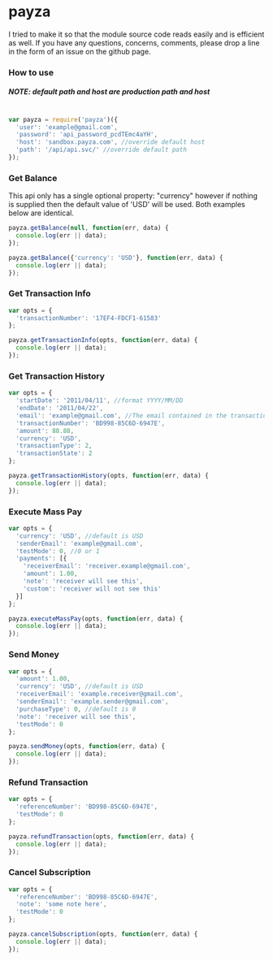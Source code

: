 # payza

I tried to make it so that the module source code reads easily and is efficient as well. If you have any questions, concerns, comments, please drop a line in the form of an issue on the github page.

### How to use
##### NOTE: default path and host are production path and host
# 
```js
var payza = require('payza')({
  'user': 'example@gmail.com',
  'password': 'api_password_pcdTEmc4aYH',
  'host': 'sandbox.payza.com', //override default host
  'path': '/api/api.svc/' //override default path
});
```

### Get Balance
This api only has a single optional property: "currency" however if nothing is supplied then the default value of 'USD' will be used. Both examples below are identical.
```js
payza.getBalance(null, function(err, data) {
  console.log(err || data);
});

payza.getBalance({'currency': 'USD'}, function(err, data) {
  console.log(err || data);
});
```

### Get Transaction Info

```js
var opts = {
  'transactionNumber': '17EF4-FDCF1-61583'
};

payza.getTransactionInfo(opts, function(err, data) {
  console.log(err || data);
});
```

### Get Transaction History

```js
var opts = {
  'startDate': '2011/04/11', //format YYYY/MM/DD
  'endDate': '2011/04/22',
  'email': 'example@gmail.com', //The email contained in the transaction
  'transactionNumber': 'BD998-85C6D-6947E',
  'amount': 88.88,
  'currency': 'USD',
  'transactionType': 2,
  'transactionState': 2
};

payza.getTransactionHistory(opts, function(err, data) {
  console.log(err || data);
});
```

### Execute Mass Pay

```js
var opts = {
  'currency': 'USD', //default is USD
  'senderEmail': 'example@gmail.com',
  'testMode': 0, //0 or 1
  'payments': [{
    'receiverEmail': 'receiver.example@gmail.com',
    'amount': 1.00,
    'note': 'receiver will see this',
    'custom': 'receiver will not see this'
  }]
};

payza.executeMassPay(opts, function(err, data) {
  console.log(err || data);
});
```

### Send Money

```js
var opts = {
  'amount': 1.00,
  'currency': 'USD', //default is USD
  'receiverEmail': 'example.receiver@gmail.com',
  'senderEmail': 'example.sender@gmail.com',
  'purchaseType': 0, //default is 0
  'note': 'receiver will see this',
  'testMode': 0
};

payza.sendMoney(opts, function(err, data) {
  console.log(err || data);
});
```

### Refund Transaction

```js
var opts = {
  'referenceNumber': 'BD998-85C6D-6947E',
  'testMode': 0
};

payza.refundTransaction(opts, function(err, data) {
  console.log(err || data);
});
```

### Cancel Subscription
```js
var opts = {
  'referenceNumber': 'BD998-85C6D-6947E',
  'note': 'some note here',
  'testMode': 0
};

payza.cancelSubscription(opts, function(err, data) {
  console.log(err || data);
});
```
